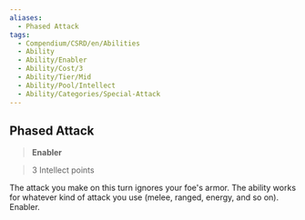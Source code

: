 ```yaml
---
aliases:
  - Phased Attack
tags:
  - Compendium/CSRD/en/Abilities
  - Ability
  - Ability/Enabler
  - Ability/Cost/3
  - Ability/Tier/Mid
  - Ability/Pool/Intellect
  - Ability/Categories/Special-Attack
---
```

  
    
## Phased Attack    
>**Enabler**    
>3 Intellect points  
    
The attack you make on this turn ignores your foe's armor. The ability works for whatever kind of attack you use (melee, ranged, energy, and so on). Enabler.